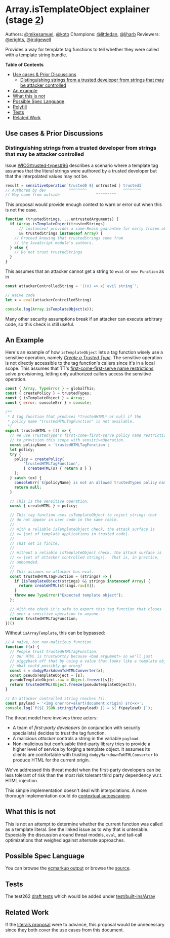 # Array.isTemplateObject explainer (stage [2](https://tc39.es/process-document/))

Authors: [@mikesamuel](https://github.com/mikesamuel), [@koto](https://github.com/koto)
Champions: [@littledan](https://github.com/littledan), [@ljharb](https://github.com/ljharb)
Reviewers: [@erights](https://github.com/erights), [@jridgewell](https://github.com/jridgewell)

Provides a way for template tag functions to tell whether they were called with a template string bundle.

**Table of Contents**

* [Use cases & Prior Discussions](#use-cases--prior-discussions)
  + [Distinguishing strings from a trusted developer from strings that may be attacker controlled](#distinguishing-strings-from-a-trusted-developer-from-strings-that-may-be-attacker-controlled)
* [An example](#an-example)
* [What this is not](#what-this-is-not)
* [Possible Spec Language](#possible-spec-language)
* [Polyfill](#polyfill)
* [Tests](#tests)
* [Related Work](#related-work)


## Use cases & Prior Discussions

### Distinguishing strings from a trusted developer from strings that may be attacker controlled

Issue [WICG/trusted-types#96](https://github.com/WICG/trusted-types/issues/96) describes a scenario where a template tag assumes that the literal strings were authored by a trusted developer but that the interpolated values may not be.

```js
result = sensitiveOperation`trusted0 ${ untrusted } trusted1`
// Authored by dev          ^^^^^^^^                ^^^^^^^^
// May come from outside                ^^^^^^^^^
```

This proposal would provide enough context to warn or error out when this is not the case.

```js
function (trustedStrings, ...untrustedArguments) {
  if (Array.isTemplateObject(trustedStrings)
      // instanceof provides a same-Realm guarantee for early frozen objects.
      && trustedStrings instanceof Array) {
    // Proceed knowing that trustedStrings come from
    // the JavaScript module's authors.
  } else {
    // Do not trust trustedStrings
  }
}
```

This assumes that an attacker cannot get a string to `eval` or `new Function` as in

```js
const attackerControlledString = '((x) => x)`evil string`';

// Naive code
let x = eval(attackerControlledString)

console.log(Array.isTemplateObject(x));
```

Many other security assumptions break if an attacker can execute arbitrary code, so this check is still useful.

## An Example

Here's an example of how `isTemplateObject` lets a tag function wisely use a sensitive operation, namely *[Create a Trusted Type][]*.
The sensitive operation is not directly accessible to the tag function's callers since it's in a local scope.
This assumes that TT's [first-come-first-serve name restrictions][TT-block] solve provisioning, letting only authorized callers access the sensitive operation.

```js
const { Array, TypeError } = globalThis;
const { createPolicy } = trustedTypes;
const { isTemplateObject } = Array;
const { error: consoleErr } = console;

/**
 * A tag function that produces *TrustedHTML* or null if the
 * policy name "trustedHTMLTagFunction" is not available.
 */
export trustedHTML = (() => {
  // We use TrustedType's first-come-first-serve policy name restrictions
  // to provision this scope with sensitiveOperation.
  const policyName = 'trustedHTMLTagFunction';
  let policy;
  try {
    policy = createPolicy(
        'trustedHTMLTagFunction',
        { createHTML(s) { return s } }
    );
  } catch (ex) {
    consoleErr(`${policyName} is not an allowed trustedTypes policy name`);
    return null;
  }

  // This is the sensitive operation.
  const { createHTML } = policy;

  // This tag function uses isTemplateObject to reject strings that
  // do not appear in user code in the same realm.
  //
  // With a reliable isTemplateObject check, the attack surface is
  // <= |set of template applications in trusted code|.
  //
  // That set is finite.
  //
  // Without a reliable isTemplateObject check, the attack surface is
  // <= |set of attacker controlled strings|.  That is, in practice,
  // unbounded.
  //
  // This assumes no attacker has eval.
  const trustedHTMLTagFunction = (strings) => {
    if (isTemplateObject(strings) && strings instanceof Array) {
      return createHTML(strings.raw[0]);
    }
    throw new TypeError("Expected template object");
  };

  // With the check it's safe to export this tag function that closes
  // over a sensitive operation to anyone.
  return trustedHTMLTagFunction;
})()
```

Without `isArrayTemplate`, this can be bypassed:

```js
// A naive, but non-malicious function.
function f(x) {
  // People trust trustedHTMLTagFunction.
  // Our HTML is trustworthy because <bad argument> so we'll just
  // piggyback off that by using a value that looks like a template object.
  // What could possibly go wrong?
  const s = dodgyMarkdownToHTMLConverter(x);
  const pseudoTemplateObject = [s];
  pseudoTemplateObject.raw = Object.freeze([s]);
  return trustedHTML(Object.freeze(pseudoTemplateObject));
}

// An attacker controlled string reaches f().
const payload = '<img onerror=alert(document.origin) src=x>';
console.log(`f(${ JSON.stringify(payload) }) = ${ f(payload) }`);
```

The threat model here involves three actors:
*  A team of *first-party developers* (in conjunction with security specialists) decides to trust the tag function.
*  A malicious *attacker* controls a string in the variable `payload`.
*  Non-malicious but confusable third-party library tries to provide a higher level of service by forging a template object.
   It assumes its clients are comfortable with trusting `dodgyMarkdownToHTMLConverter` to produce HTML for the current origin.

We've addressed this threat model when the first-party developers can be less tolerant of risk than the most risk tolerant third party dependency w.r.t. HTML injection.

This simple implementation doesn't deal with interpolations.
A more thorough implementation could do [contextual autoescaping][].

## What this is not

This is not an attempt to determine whether the current function was called as a template literal.
See the linked issue as to why that is untenable.  Especially the discussion around threat models, `eval`, and tail-call optimizations that weighed against alternate approaches.

## Possible Spec Language

You can browse the [ecmarkup output](https://tc39.es/proposal-array-is-template-object/) or browse the [source](https://github.com/tc39/proposal-array-is-template-object/blob/master/spec.emu).

<!--
## Polyfill

An es-shim API compatible polyfill available at [![npm](https://img.shields.io/npm/v/is-template-object.svg)](https://www.npmjs.com/package/is-template-object).

A polyfill is available in the [core-js](https://github.com/zloirock/core-js) library. You can find it in the [ECMAScript proposals section](https://github.com/zloirock/core-js#arrayistemplateobject).
-->

## Tests

The test262
[draft tests](https://github.com/tc39/proposal-array-is-template-object/blob/master/test262/test/built-ins/Array/is-template-object.js)
which would be added under
[test/built-ins/Array](https://github.com/tc39/test262/tree/master/test/built-ins/Array)

## Related Work

If the [literals proposal](https://github.com/mikewest/tc39-proposal-literals) were to advance, this proposal would be unnecessary since they both cover the use cases from this document.

[contextual autoescaping]: https://rawgit.com/mikesamuel/sanitized-jquery-templates/trunk/safetemplate.html
[TT-block]: https://w3c.github.io/webappsec-trusted-types/dist/spec/#abstract-opdef-should-trusted-type-policy-creation-be-blocked-by-content-security-policy
[Create a Trusted Type]: https://w3c.github.io/webappsec-trusted-types/dist/spec/#create-a-trusted-type-algorithm
